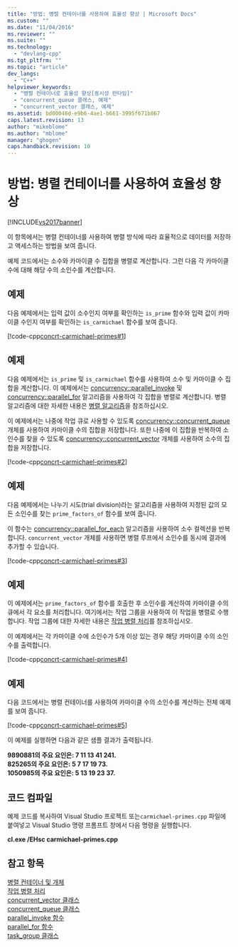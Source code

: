 ```yaml
---
title: "방법: 병렬 컨테이너를 사용하여 효율성 향상 | Microsoft Docs"
ms.custom: ""
ms.date: "11/04/2016"
ms.reviewer: ""
ms.suite: ""
ms.technology: 
  - "devlang-cpp"
ms.tgt_pltfrm: ""
ms.topic: "article"
dev_langs: 
  - "C++"
helpviewer_keywords: 
  - "병렬 컨테이너로 효율성 향상[동시성 런타임]"
  - "concurrent_queue 클래스, 예제"
  - "concurrent_vector 클래스, 예제"
ms.assetid: bd00046d-e9b6-4ae1-b661-3995f671b867
caps.latest.revision: 13
author: "mikeblome"
ms.author: "mblome"
manager: "ghogen"
caps.handback.revision: 10
---
```

# 방법: 병렬 컨테이너를 사용하여 효율성 향상
[!INCLUDE[vs2017banner](../../assembler/inline/includes/vs2017banner.md)]

이 항목에서는 병렬 컨테이너를 사용하여 병렬 방식에 따라 효율적으로 데이터를 저장하고 액세스하는 방법을 보여 줍니다.  
  
 예제 코드에서는 소수와 카마이클 수 집합을 병렬로 계산합니다.  그런 다음 각 카마이클 수에 대해 해당 수의 소인수를 계산합니다.  
  
## 예제  
 다음 예제에서는 입력 값이 소수인지 여부를 확인하는 `is_prime` 함수와 입력 값이 카마이클 수인지 여부를 확인하는 `is_carmichael` 함수를 보여 줍니다.  
  
 [!code-cpp[concrt-carmichael-primes#1](../../parallel/concrt/codesnippet/CPP/how-to-use-parallel-containers-to-increase-efficiency_1.cpp)]  
  
## 예제  
 다음 예제에서는 `is_prime` 및 `is_carmichael` 함수를 사용하여 소수 및 카마이클 수 집합을 계산합니다.  이 예제에서는 [concurrency::parallel\_invoke](../Topic/parallel_invoke%20Function.md) 및 [concurrency::parallel\_for](../Topic/parallel_for%20Function.md) 알고리즘을 사용하여 각 집합을 병렬로 계산합니다.  병렬 알고리즘에 대한 자세한 내용은 [병렬 알고리즘](../../parallel/concrt/parallel-algorithms.md)을 참조하십시오.  
  
 이 예제에서는 나중에 작업 큐로 사용할 수 있도록 [concurrency::concurrent\_queue](../../parallel/concrt/reference/concurrent-queue-class.md) 개체를 사용하여 카마이클 수의 집합을 저장합니다.  또한 나중에 이 집합을 반복하여 소인수를 찾을 수 있도록 [concurrency::concurrent\_vector](../../parallel/concrt/reference/concurrent-vector-class.md) 개체를 사용하여 소수의 집합을 저장합니다.  
  
 [!code-cpp[concrt-carmichael-primes#2](../../parallel/concrt/codesnippet/CPP/how-to-use-parallel-containers-to-increase-efficiency_2.cpp)]  
  
## 예제  
 다음 예제에서는 나누기 시도\(trial division\)라는 알고리즘을 사용하여 지정된 값의 모든 소인수를 찾는 `prime_factors_of` 함수를 보여 줍니다.  
  
 이 함수는 [concurrency::parallel\_for\_each](../Topic/parallel_for_each%20Function.md) 알고리즘을 사용하여 소수 컬렉션을 반복합니다.  `concurrent_vector` 개체를 사용하면 병렬 루프에서 소인수를 동시에 결과에 추가할 수 있습니다.  
  
 [!code-cpp[concrt-carmichael-primes#3](../../parallel/concrt/codesnippet/CPP/how-to-use-parallel-containers-to-increase-efficiency_3.cpp)]  
  
## 예제  
 이 예제에서는 `prime_factors_of` 함수를 호출한 후 소인수를 계산하여 카마이클 수의 큐에서 각 요소를 처리합니다.  여기에서는 작업 그룹을 사용하여 이 작업을 병렬로 수행합니다.  작업 그룹에 대한 자세한 내용은 [작업 병렬 처리](../../parallel/concrt/task-parallelism-concurrency-runtime.md)를 참조하십시오.  
  
 이 예제에서는 각 카마이클 수에 소인수가 5개 이상 있는 경우 해당 카마이클 수의 소인수를 출력합니다.  
  
 [!code-cpp[concrt-carmichael-primes#4](../../parallel/concrt/codesnippet/CPP/how-to-use-parallel-containers-to-increase-efficiency_4.cpp)]  
  
## 예제  
 다음 코드에서는 병렬 컨테이너를 사용하여 카마이클 수의 소인수를 계산하는 전체 예제를 보여 줍니다.  
  
 [!code-cpp[concrt-carmichael-primes#5](../../parallel/concrt/codesnippet/CPP/how-to-use-parallel-containers-to-increase-efficiency_5.cpp)]  
  
 이 예제를 실행하면 다음과 같은 샘플 결과가 출력됩니다.  
  
  **9890881의 주요 요인은: 7 11 13 41 241.**  
**825265의 주요 요인은: 5 7 17 19 73.**  
**1050985의 주요 요인은: 5 13 19 23 37.**   
## 코드 컴파일  
 예제 코드를 복사하여 Visual Studio 프로젝트 또는`carmichael-primes.cpp` 파일에 붙여넣고 Visual Studio 명령 프롬프트 창에서 다음 명령을 실행합니다.  
  
 **cl.exe \/EHsc carmichael\-primes.cpp**  
  
## 참고 항목  
 [병렬 컨테이너 및 개체](../../parallel/concrt/parallel-containers-and-objects.md)   
 [작업 병렬 처리](../../parallel/concrt/task-parallelism-concurrency-runtime.md)   
 [concurrent\_vector 클래스](../../parallel/concrt/reference/concurrent-vector-class.md)   
 [concurrent\_queue 클래스](../../parallel/concrt/reference/concurrent-queue-class.md)   
 [parallel\_invoke 함수](../Topic/parallel_invoke%20Function.md)   
 [parallel\_for 함수](../Topic/parallel_for%20Function.md)   
 [task\_group 클래스](../Topic/task_group%20Class.md)